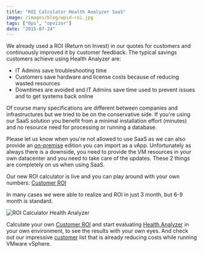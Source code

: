 ```yaml
---
title: "ROI Calculator Health Analyzer SaaS"
image: /images/blog/wpid-roi.jpg
tags: ["Ops", "opvizor"]
date: "2015-07-24"
---
```


We already used a ROI (Return on Invest) in our quotes for customers and continuously improved it by customer feedback. The typical savings customers achieve using Health Analyzer are:

- IT Admins save troubleshooting time
- Customers save hardware and license costs because of reducing wasted resources
- Downtimes are avoided and IT Admins save time used to prevent issues and to get systems back online

Of course many specifications are different between companies and infrastructures but we tried to be on the conservative side. If you're using our SaaS solution you benefit from a minimal installation effort (minutes) and no resource need for processing or running a database. 

Please let us know when you're not allowed to use SaaS as we can also provide an [on-premise](http://try.opvizor.com/onpremise " on-premise") edition you can import as a vApp. Unfortunately as always there is a downside, you need to provide the VM resources in your own datacenter and you need to take care of the updates. These 2 things are completely on us when using SaaS.

Our new ROI calculator is live and you can play around with your own numbers: [Customer ROI](https://www.opvizor.com/roi "Customer ROI")

In many cases we were able to realize and ROI in just 3 month, but 6-9 month is standard.

![ROI Calculator Health Analyzer](/images/blog/wpid-roi.jpg)

Calculate your own [Customer ROI](https://www.opvizor.com/roi "Customer ROI") and start evaluating [Health Analyzer](https://www.opvizor.com/register "Health Analyzer") in your own environment, to see the results with your own eyes. And check out our impressive [customer](https://www.opvizor.com/customers "customer") list that is already reducing costs while running VMware vSphere.
